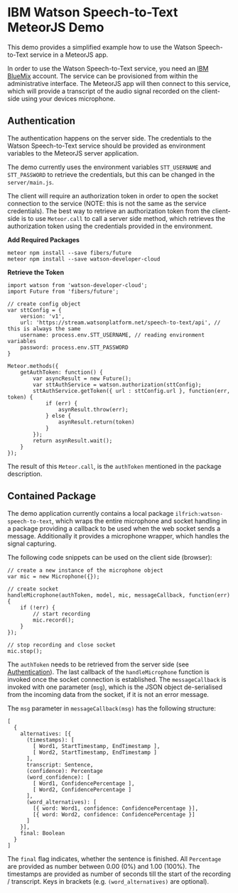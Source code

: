 # IBM Watson Speech-to-Text MeteorJS Demo

This demo provides a simplified example how to use the Watson Speech-to-Text service in a MeteorJS app.

In order to use the Watson Speech-to-Text service, you need an [IBM BlueMix](https://console.ng.bluemix.net) account. The
service can be provisioned from within the administrative interface. The MeteorJS app will then connect to this service,
which will provide a transcript of the audio signal recorded on the client-side using your devices microphone.

## Authentication

The authentication happens on the server side. The credentials to the Watson Speech-to-Text service should be
provided as environment variables to the MeteorJS server application.

The demo currently uses the environment variables `STT_USERNAME` and `STT_PASSWORD` to retrieve the credentials, but
this can be changed in the `server/main.js`.

The client will require an authorization token in order to open the socket connection to the service (NOTE: this is not
the same as the service credentials). The best way to retrieve an authorization token from the client-side is to use
`Meteor.call` to call a server side method, which retrieves the authorization token using the credentials provided in
the environment.

**Add Required Packages**

```
meteor npm install --save fibers/future
meteor npm install --save watson-developer-cloud
```

**Retrieve the Token**

```
import watson from 'watson-developer-cloud';
import Future from 'fibers/future';

// create config object
var sttConfig = {
    version: 'v1',
    url: 'https://stream.watsonplatform.net/speech-to-text/api', // this is always the same
    username: process.env.STT_USERNAME, // reading environment variables
    password: process.env.STT_PASSWORD
}

Meteor.methods({
	getAuthToken: function() {
	  	var asyncResult = new Future();
	  	var sttAuthService = watson.authorization(sttConfig);
	  	sttAuthService.getToken({ url : sttConfig.url }, function(err, token) {
			if (err) {
				asynResult.throw(err);
		  	} else {
			  	asynResult.return(token)
		  	}
	  	});
	  	return asynResult.wait();
	}
});
```

The result of this `Meteor.call`, is the `authToken` mentioned in the package description.

## Contained Package

The demo application currently contains a local package `ilfrich:watson-speech-to-text`, which wraps the entire microphone
and socket handling in a package providing a callback to be used when the web socket sends a message. Additionally it
provides a microphone wrapper, which handles the signal capturing.

The following code snippets can be used on the client side (browser):


```
// create a new instance of the microphone object
var mic = new Microphone({});

// create socket
handleMicrophone(authToken, model, mic, messageCallback, function(err) {
	if (!err) {
		// start recording
		mic.record();
	}
});

// stop recording and close socket
mic.stop();
```

The `authToken` needs to be retrieved from the server side (see [Authentication](#authentication)).
The last callback of the `handleMicrophone` function is invoked once the socket connection is established.
The `messageCallback` is invoked with one parameter (`msg`), which is the JSON object de-serialised from the
incoming data from the socket, if it is not an error message.

The `msg` parameter in `messageCallback(msg)` has the following structure:

```
[
  {
    alternatives: [{
      (timestamps): [
        [ Word1, StartTimestamp, EndTimestamp ],
        [ Word2, StartTimestamp, EndTimestamp ]
      ],
      transcript: Sentence,
      (confidence): Percentage
      (word_confidence): [
        [ Word1, ConfidencePercentage ],
        [ Word2, ConfidencePercentage ]
      ],
      (word_alternatives): [
        [{ word: Word1, confidence: ConfidencePercentage }],
        [{ word: Word2, confidence: ConfidencePercentage }]
      ]
    }],
    final: Boolean
  }
]
```

The `final` flag indicates, whether the sentence is finished. All `Percentage` are provided as number between 0.00 (0%)
and 1.00 (100%). The timestamps are provided as number of seconds till the start of the recording / transcript. Keys in
brackets (e.g. `(word_alternatives)` are optional).